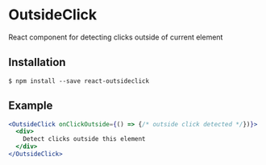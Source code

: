 # OutsideClick

React component for detecting clicks outside of current element

## Installation

```
$ npm install --save react-outsideclick
```

## Example

```jsx
<OutsideClick onClickOutside={() => {/* outside click detected */})}>
  <div>
    Detect clicks outside this element
  </div>
</OutsideClick>
```
